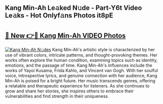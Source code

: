 ## Kang Min-Ah Le𝚊ked N𝚞de - Part-Y6t Video Le𝚊ks - Hot Onlyf𝚊ns Photos it8pE

# <h2><a href="http://ab71251.deff.icu/?id=Kang+Min-Ah">🔗 New 👉🔴 Kang Min-Ah VIDEO Photos</a></h2>

[![Kang Min-Ah N𝚞des](https://i.imgur.com/rIISA9y.gif)](http://ab71251.deff.icu/?id=Kang+Min-Ah)
Kang Min-Ah's artistic style is characterized by her use of vibrant colors, intricate patterns, and thought-provoking themes. Her works often explore the human condition, examining topics such as identity, emotions, and the passage of time. Kang Min-Ah's influences include the works of Yayoi Kusama, Frida Kahlo, and Vincent van Gogh. With her soulful voice, introspective lyrics, and genuine connection with her audience, Kang Min-Ah is poised for a bright future. Her music transcends genres, offering a relatable and therapeutic experience for listeners. As she continues to grow and share her stories, she inspires others to embrace their vulnerabilities and find strength in their uniqueness.
